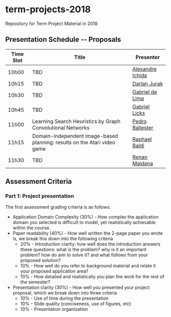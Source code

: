 # term-projects-2018
Repository for Term Project Material in 2018

## Presentation Schedule -- Proposals

| Time Slot | Title | Presenter |
| --------- | ----- | --------- |
| 10h00     | TBD   | [Alexandre Ichida](/ichida) | 
| 10h15     | TBD   | [Darlan Jurak](/jurak) | 
| 10h30     | TBD   | [Gabriel de Lima](/glima) | 
| 10h45     | TBD   | [Gabriel Licks](/glicks) | 
| 11h00     | Learning Search Heuristics by Graph Convolutional Networks   | [Pedro Ballester](/ballester) | 
| 11h15     | Domain-independent image-based planning: results on the Atari video game   | [Raphael Baldi](/baldi) | 
| 11h30     | TBD   | [Renan Maidana](/maidana) | 

## Assessment Criteria

### Part 1: Project presentation
The first assessment grading criteria is as follows.

- Application Domain Complexity (30%) - How complex the application domain you selected is difficult to model, yet realistically achievable within the course.
- Paper readability (40%) - How well written the 2-page paper you wrote is, we break this down into the following criteria
	- 20% - Introduction clarity: how well does the introduction answers these questions: what is the problem? why is it an important problem? how do aim to solve it? and what follows from your proposed solution?
	- 10% - How well do you refer to background material and relate it your proposed application area?
	- 10% - How detailed and realistically you plan the work for the rest of the semester?
- Presentation clarity (30%) - How well you presented your project proposal, which we break down into three criteria
	- 10% - Use of time during the presentation
	- 10% - Slide quality (conciseness, use of figures, etc)
	- 10% - Presentation organization
